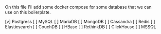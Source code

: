 On this file I'll add some docker compose for some database that we can use on this boilerplate.

[v] Postgress
[ ] MySQL
[ ] MariaDB
[ ] MongoDB
[ ] Cassandra
[ ] Redis
[ ] Elasticsearch
[ ] CouchDB
[ ] HBase
[ ] RethinkDB
[ ] ClickHouse
[ ] MSSQL
